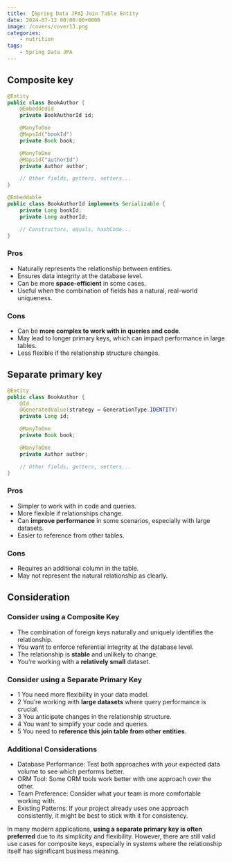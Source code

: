 ```yaml
---
title: 【Spring Data JPA】Join Table Entity
date: 2024-07-12 00:00:00+0000
image: /covers/cover13.png
categories: 
    - nutrition
tags:
    - Spring Data JPA
---
```


## Composite key
```java
@Entity
public class BookAuthor {
    @EmbeddedId
    private BookAuthorId id;

    @ManyToOne
    @MapsId("bookId")
    private Book book;

    @ManyToOne
    @MapsId("authorId")
    private Author author;

    // Other fields, getters, setters...
}

@Embeddable
public class BookAuthorId implements Serializable {
    private Long bookId;
    private Long authorId;

    // Constructors, equals, hashCode...
}
```
### Pros
* Naturally represents the relationship between entities.
* Ensures data integrity at the database level.
* Can be more **space-efficient** in some cases.
* Useful when the combination of fields has a natural, real-world uniqueness.
### Cons
* Can be **more complex to work with in queries and code**.
* May lead to longer primary keys, which can impact performance in large tables.
* Less flexible if the relationship structure changes.
## Separate primary key
```java
@Entity
public class BookAuthor {
    @Id
    @GeneratedValue(strategy = GenerationType.IDENTITY)
    private Long id;

    @ManyToOne
    private Book book;

    @ManyToOne
    private Author author;

    // Other fields, getters, setters...
}
```
### Pros
* Simpler to work with in code and queries.
* More flexible if relationships change.
* Can **improve performance** in some scenarios, especially with large datasets.
* Easier to reference from other tables.
### Cons
* Requires an additional column in the table.
* May not represent the natural relationship as clearly.
## Consideration
### Consider using a Composite Key
* The combination of foreign keys naturally and uniquely identifies the relationship.
* You want to enforce referential integrity at the database level.
* The relationship is **stable** and unlikely to change.
* You’re working with a **relatively small** dataset.
### Consider using a Separate Primary Key
* 1 You need more flexibility in your data model.
* 2 You’re working with **large datasets** where query performance is crucial.
* 3 You anticipate changes in the relationship structure.
* 4 You want to simplify your code and queries.
* 5 You need to **reference this join table from other entities**.
### Additional Considerations
* Database Performance: Test both approaches with your expected data volume to see which performs better.
* ORM Tool: Some ORM tools work better with one approach over the other.
* Team Preference: Consider what your team is more comfortable working with.
* Existing Patterns: If your project already uses one approach consistently, it might be best to stick with it for consistency.

In many modern applications, **using a separate primary key is often preferred** due to its simplicity and flexibility. However, there are still valid use cases for composite keys, especially in systems where the relationship itself has significant business meaning.
